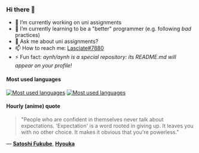 ### Hi there 👋

- 🔭 I’m currently working on uni assignments
- 🌱 I’m currently learning to be a "better" programmer (e.g. following _bad_ practices)
- 💬 Ask me about uni assignments?
- 📫 How to reach me: [Lasciate#7880](https://discord.com/users/397878331862810634)
- ⚡ Fun fact: _aynh/aynh is a special repository: its README.md will appear on your profile!_

#### Most used languages

[![Most used languages](https://github-readme-stats-aynah.vercel.app/api/top-langs/?username=aynh&theme=solarized-dark&langs_count=6&layout=compact&hide_title=true)](https://github.com/anuraghazra/github-readme-stats#gh-dark-mode-only)
[![Most used languages](https://github-readme-stats-aynah.vercel.app/api/top-langs/?username=aynh&theme=solarized-light&langs_count=6&layout=compact&hide_title=true)](https://github.com/anuraghazra/github-readme-stats#gh-light-mode-only)

#### Hourly (anime) quote

> "People who are confident in themselves never talk about expectations. 'Expectation' is a word rooted in giving up. It leaves you with no other choice. It makes it obvious that you're powerless."

&mdash; [**Satoshi Fukube**](https://myanimelist.net/character.php?q=Satoshi%20Fukube&cat=character), [**Hyouka**](https://myanimelist.net/search/all?q=Hyouka&cat=all)
